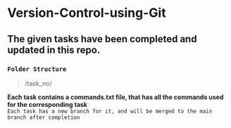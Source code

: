 # Version-Control-using-Git
## The given tasks have been completed and updated in this repo.

### `Folder Structure`
>/task_no/

**Each task contains a commands.txt file, that has all the commands used for the corresponding task** \
`Each task has a new branch for it, and will be merged to the main branch after completion`

